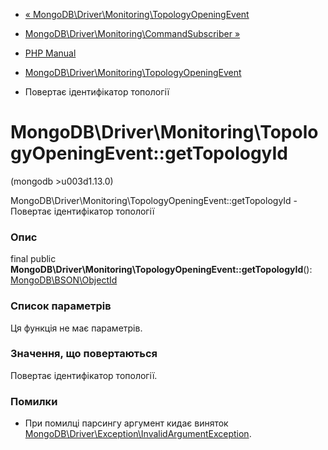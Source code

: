 - [«
MongoDB\Driver\Monitoring\TopologyOpeningEvent](class.mongodb-driver-monitoring-topologyopeningevent.md)
- [MongoDB\Driver\Monitoring\CommandSubscriber
»](class.mongodb-driver-monitoring-commandsubscriber.md)

- [PHP Manual](index.md)
- [MongoDB\Driver\Monitoring\TopologyOpeningEvent](class.mongodb-driver-monitoring-topologyopeningevent.md)
- Повертає ідентифікатор топології

# MongoDB\Driver\Monitoring\TopologyOpeningEvent::getTopologyId

(mongodb \>u003d1.13.0)

MongoDB\Driver\Monitoring\TopologyOpeningEvent::getTopologyId -
Повертає ідентифікатор топології

### Опис

final public
**MongoDB\Driver\Monitoring\TopologyOpeningEvent::getTopologyId**():
[MongoDB\BSON\ObjectId](class.mongodb-bson-objectid.md)

### Список параметрів

Ця функція не має параметрів.

### Значення, що повертаються

Повертає ідентифікатор топології.

### Помилки

- При помилці парсингу аргумент кидає виняток
[MongoDB\Driver\Exception\InvalidArgumentException](class.mongodb-driver-exception-invalidargumentexception.md).
